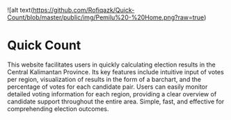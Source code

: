 ![alt text(https://github.com/Rofiqazk/Quick-Count/blob/master/public/img/Pemilu%20-%20Home.png?raw=true)
# Quick Count
This website facilitates users in quickly calculating election results in the Central Kalimantan Province. Its key features include intuitive input of votes per region, visualization of results in the form of a barchart, and the percentage of votes for each candidate pair. Users can easily monitor detailed voting information for each region, providing a clear overview of candidate support throughout the entire area. Simple, fast, and effective for comprehending election outcomes.
